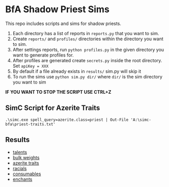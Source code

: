 # BfA Shadow Priest Sims

This repo includes scripts and sims for shadow priests.

1. Each directory has a list of reports in `reports.py` that you want to sim.
2. Create `reports/` and `profiles/` directories within the directory you want to sim.
3. After settings reports, run `python profiles.py` in the given directory you want to generate profiles for.
4. After profiles are generated create `secrets.py` inside the root directory. Set `apiKey = XXX`
5. By default if a file already exists in `results/` sim.py will skip it
6. To run the sims use `python sim.py dir/` where `dir/` is the sim directory you want to sim

**IF YOU WANT TO STOP THE SCRIPT USE CTRL+Z**

## SimC Script for Azerite Traits
```
.\simc.exe spell_query=azerite.class=priest | Out-File 'A:\simc-bfa\priest-traits.txt'
```

## Results
- [talents](https://docs.google.com/spreadsheets/d/1KG77iYgMBnWpYEaSKfTR1Fh3_WEh8FB3jQDUUSY5Im4/edit?usp=sharing)
- [bulk weights](https://docs.google.com/spreadsheets/d/1cP_9mOss69hTSYrp7DOELdDwRFbaEhHt_P5yjOmmAaQ/edit?usp=sharing)
- [azerite traits](https://docs.google.com/spreadsheets/d/1N1WAUhSFh96S-W3rLqvJJenzIhns7FiONV7G4M7zWIc/edit?usp=sharing)
- [racials](https://docs.google.com/spreadsheets/d/1OBwalI1I3I-hiVtvT1Khe3e9Zx-4ukN1llA0EbPPg7I/edit?usp=sharing)
- [consumables](https://docs.google.com/spreadsheets/d/1vPeHRUBw8BeYRp25GRKAmdV7qvPs081sQTe_qIiPsbI/edit?usp=sharing)
- [enchants](https://docs.google.com/spreadsheets/d/1rxQETXpLDykysRiSPwIZmXa6L0UtkRs-VMZbduO2qAQ/edit?usp=sharing)
